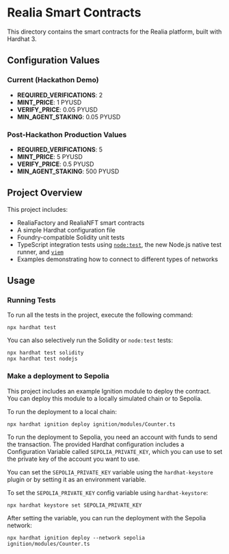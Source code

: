 # Realia Smart Contracts

This directory contains the smart contracts for the Realia platform, built with Hardhat 3.

## Configuration Values

### Current (Hackathon Demo)
- **REQUIRED_VERIFICATIONS**: 2
- **MINT_PRICE**: 1 PYUSD
- **VERIFY_PRICE**: 0.05 PYUSD
- **MIN_AGENT_STAKING**: 0.05 PYUSD

### Post-Hackathon Production Values
- **REQUIRED_VERIFICATIONS**: 5
- **MINT_PRICE**: 5 PYUSD
- **VERIFY_PRICE**: 0.5 PYUSD
- **MIN_AGENT_STAKING**: 500 PYUSD

## Project Overview

This project includes:

- RealiaFactory and RealiaNFT smart contracts
- A simple Hardhat configuration file
- Foundry-compatible Solidity unit tests
- TypeScript integration tests using [`node:test`](nodejs.org/api/test.html), the new Node.js native test runner, and [`viem`](https://viem.sh/)
- Examples demonstrating how to connect to different types of networks

## Usage

### Running Tests

To run all the tests in the project, execute the following command:

```shell
npx hardhat test
```

You can also selectively run the Solidity or `node:test` tests:

```shell
npx hardhat test solidity
npx hardhat test nodejs
```

### Make a deployment to Sepolia

This project includes an example Ignition module to deploy the contract. You can deploy this module to a locally simulated chain or to Sepolia.

To run the deployment to a local chain:

```shell
npx hardhat ignition deploy ignition/modules/Counter.ts
```

To run the deployment to Sepolia, you need an account with funds to send the transaction. The provided Hardhat configuration includes a Configuration Variable called `SEPOLIA_PRIVATE_KEY`, which you can use to set the private key of the account you want to use.

You can set the `SEPOLIA_PRIVATE_KEY` variable using the `hardhat-keystore` plugin or by setting it as an environment variable.

To set the `SEPOLIA_PRIVATE_KEY` config variable using `hardhat-keystore`:

```shell
npx hardhat keystore set SEPOLIA_PRIVATE_KEY
```

After setting the variable, you can run the deployment with the Sepolia network:

```shell
npx hardhat ignition deploy --network sepolia ignition/modules/Counter.ts
```
